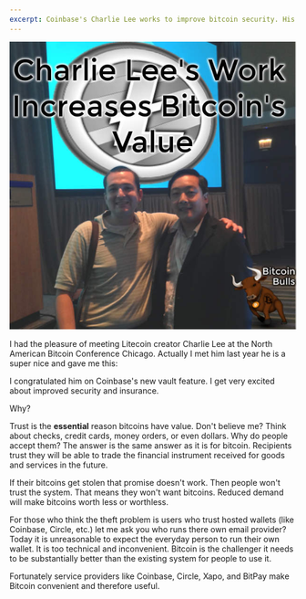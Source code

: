 ```yaml
---
excerpt: Coinbase's Charlie Lee works to improve bitcoin security. His work increases bitcoins value.
---
```


![Charlie Lee and David Smith](/images/charlie-lee's-work-increases-bitcoin's-value.jpg)

I had the pleasure of meeting  Litecoin creator Charlie Lee at the North American Bitcoin Conference Chicago.  Actually I met him last year he is a super nice and gave me this:

I congratulated him on Coinbase's new vault feature. I get very excited about improved security and insurance. 

Why?

Trust is the **essential** reason bitcoins have value. Don't believe me? Think about checks, credit cards, money orders, or even dollars. Why do people accept them? The answer is the same answer as it is for bitcoin. Recipients trust they will be able to trade the financial instrument received for goods and services in the future.


If their bitcoins get stolen that promise doesn't work. Then people won't trust the system. That means they won't want bitcoins. Reduced demand will make bitcoins worth less or worthless. 

For those who think the theft problem is users who trust hosted wallets (like Coinbase, Circle, etc.) let me ask you who runs there own email provider? Today it is unreasonable to expect the everyday person to run their own wallet. It is too technical and inconvenient. Bitcoin is the challenger it needs to be substantially better than the existing system for people to use it. 

Fortunately service providers like Coinbase, Circle, Xapo, and BitPay make Bitcoin convenient and therefore useful. 


